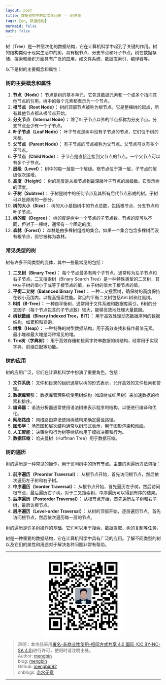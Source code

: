 ```yaml
---
layout: post
title: 数据结构中的层次化组织 -- 树总览
tags: [go, 数据结构]
mermaid: false
math: false
---  
```


树（Tree）是一种层次化的数据结构，它在计算机科学中起到了关键的作用。树的结构类似于现实生活中的树，具有根节点、分支节点和叶子节点。树在数据存储、搜索和组织方面具有广泛的应用，如文件系统、数据库索引、编译器等。

以下是树的主要概念和属性：

### 树的主要概念和属性

1. **节点（Node）：** 节点是树的基本单元，它包含数据元素和一个或多个指向其他节点的引用。树中的每个元素都表示为一个节点。
2. **根节点（Root Node）：** 树的顶部节点被称为根节点。它是整棵树的起点，所有其他节点都从根节点开始。
3. **分支节点（Internal Node）：** 除了叶子节点以外的节点都称为分支节点。分支节点至少有一个子节点。
4. **叶子节点（Leaf Node）：** 叶子节点是树中没有子节点的节点，它们位于树的末梢。
5. **父节点（Parent Node）：** 有子节点的节点被称为父节点。父节点可以有多个子节点。
6. **子节点（Child Node）：** 子节点是直接连接到父节点的节点。一个父节点可以有多个子节点。
7. **层级（Level）：** 树中的每一层是一个层级。根节点位于第一层，子节点的层级依次递增。
8. **高度（Height）：** 树的高度是从根节点到最深层叶子节点的层级数。它表示树的深度。
9. **子树（Subtree）：** 子树是树中的任何节点及其所有后代节点形成的树。子树可以是原树的一部分。
10. **树的大小（Size）：** 树的大小是指树中的节点总数，包括根节点、分支节点和叶子节点。
11. **树的度（Degree）：** 树的度是树中一个节点的子节点数。节点的度可以不同，但对于一棵树，通常有一个固定的度。
12. **森林（Forest）：** 森林是由多棵树组成的集合。如果一个集合包含多棵树而没有根节点，则它被称为森林。

### 常见类型的树

树有许多不同类型的变体，其中一些最常见的包括：

1. **二叉树（Binary Tree）：** 每个节点最多有两个子节点，通常称为左子节点和右子节点。二叉搜索树（Binary Search Tree）是一种特殊类型的二叉树，其中左子树的值小于或等于根节点的值，右子树的值大于根节点的值。
2. **平衡二叉树（Balanced Binary Tree）：** 一种二叉搜索树，确保树的高度保持在较小范围内，以提高搜索性能。常见的平衡二叉树包括AVL树和红黑树。
3. **B树（B-Tree）：** 一种自平衡树，通常用于文件系统和数据库索引。B树的分支因子（每个节点包含的子节点数）较大，能够高效地处理大量数据。
4. **树状数组（Binary Indexed Tree，BIT）：** 用于高效处理动态数据序列的数据结构，如累积和查询。
5. **树堆（Heap）：** 一种特殊的树型数据结构，用于高效查找和操作最值元素。最小堆和最大堆是两种常见的堆。
6. **Trie树（字典树）：** 用于高效存储和检索字符串数据的树结构，经常用于实现字典、前缀匹配等功能。

### 树的应用

树的应用广泛，它们在计算机科学中扮演了重要角色，包括：

1. **文件系统：** 文件和目录的组织通常以树的形式表示，允许高效的文件检索和管理。
2. **数据库索引：** 数据库管理系统使用树结构（如B树或红黑树）来加速数据的检索和排序。
3. **编译器：** 语法分析器通常使用语法树来表示程序的结构，以便进行编译和优化。
4. **网络路由：** 网络路由算法使用树结构来确定最佳路径。
5. **图形学：** 场景图和层次结构通常以树形式表示，用于图形渲染和动画。
6. **人工智能：** 决策树和行为树等树结构用于模拟决策和行为。
7. **数据压缩：** 哈夫曼树（Huffman Tree）用于数据压缩。

### 树的遍历

树的遍历是一种常见的操作，用于访问树中的所有节点。主要的树遍历方法包括：

1. **前序遍历（Preorder Traversal）：** 从根节点开始，首先访问根节点，然后依次遍历左子树和右子树。
2. **中序遍历（Inorder Traversal）：** 从根节点开始，首先遍历左子树，然后访问根节点，最后遍历右子树。对于二叉搜索树，中序遍历可以得到有序的结果。
3. **后序遍历（Postorder Traversal）：** 从根节点开始，首先遍历左子树和右子树，最后访根节点。
4. **层序遍历（Level-order Traversal）：** 从树的顶部开始，逐层遍历节点，首先访问根节点，然后依次遍历每一层的节点。

树的遍历是许多树操作的基础，它们可以用于搜索、数据提取、树的复制等任务。

树是一种重要的数据结构，它在计算机科学中具有广泛的应用。了解不同类型的树以及它们的属性和用途对于解决各种问题非常有帮助。

---

<div align="center">
  <img src="../img/qrcode_wechat.jpg" alt="孟斯特">
</div>

> 声明：本作品采用[署名-非商业性使用-相同方式共享 4.0 国际 (CC BY-NC-SA 4.0)](https://creativecommons.org/licenses/by-nc-sa/4.0/deed.zh)进行许可，使用时请注明出处。  
> Author: [mengbin](mengbin1992@outlook.com)  
> blog: [mengbin](https://mengbin.top)  
> Github: [mengbin92](https://mengbin92.github.io/)  
> cnblogs: [恋水无意](https://www.cnblogs.com/lianshuiwuyi/)  

---
